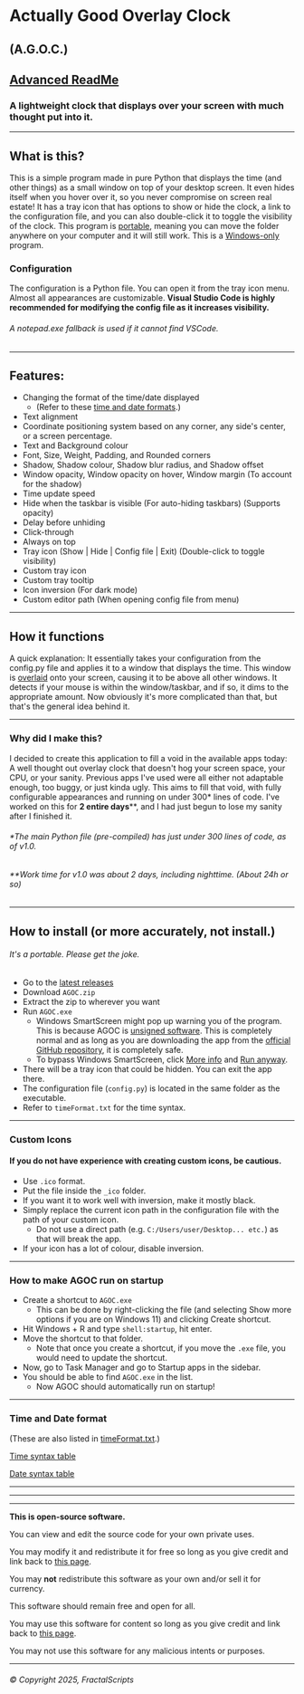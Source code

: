 # Actually Good Overlay Clock
## (A.G.O.C.)

[Advanced ReadMe](https://github.com/FractalScripts/actually-good-overlay-clock/blob/main/README_ADVANCED.md)
---
### A lightweight clock that displays over your screen with much thought put into it.
---
## What is this?
This is a simple program made in pure Python that displays the time (and other things) as a small window on top of your desktop screen.
It even hides itself when you hover over it, so you never compromise on screen real estate!
It has a tray icon that has options to show or hide the clock, a link to the configuration file, and you can also double-click it to toggle the visibility of the clock.
This program is <ins>portable</ins>, meaning you can move the folder anywhere on your computer and it will still work.
This is a <ins>Windows-only</ins> program.

### Configuration
The configuration is a Python file. You can open it from the tray icon menu.
Almost all appearances are customizable.
**Visual Studio Code is highly recommended for modifying the config file as it increases visibility.**
###### A notepad.exe fallback is used if it cannot find VSCode.

---
## Features:
- Changing the format of the time/date displayed
  - (Refer to these [time and date formats](#time-and-date-format).)
- Text alignment
- Coordinate positioning system based on any corner, any side's center, or a screen percentage.
- Text and Background colour
- Font, Size, Weight, Padding, and Rounded corners
- Shadow, Shadow colour, Shadow blur radius, and Shadow offset
- Window opacity, Window opacity on hover, Window margin (To account for the shadow)
- Time update speed
- Hide when the taskbar is visible (For auto-hiding taskbars) (Supports opacity)
- Delay before unhiding
- Click-through
- Always on top
- Tray icon (Show | Hide | Config file | Exit) (Double-click to toggle visibility)
- Custom tray icon
- Custom tray tooltip
- Icon inversion (For dark mode)
- Custom editor path (When opening config file from menu)

---
## How it functions
A quick explanation:
  It essentially takes your configuration from the config.py file and applies it to a window that displays the time.
  This window is <ins>overlaid</ins> onto your screen, causing it to be above all other windows.
  It detects if your mouse is within the window/taskbar, and if so, it dims to the appropriate amount.
Now obviously it's more complicated than that, but that's the general idea behind it.

---
### Why did I make this?
I decided to create this application to fill a void in the available apps today: A well thought out overlay clock that doesn't hog your screen space, your CPU, or your sanity.
Previous apps I've used were all either not adaptable enough, too buggy, or just kinda ugly.
This aims to fill that void, with fully configurable appearances and running on under 300\* lines of code.
I've worked on this for **2 entire days**\*\*, and I had just begun to lose my sanity after I finished it.
###### \*The main Python file (pre-compiled) has just under 300 lines of code, as of v1.0.
###### \*\*Work time for v1.0 was about 2 days, including nighttime. (About 24h or so)

---
## How to install (or more accurately, not install.)
###### It's a portable. Please get the joke.

- Go to the [latest releases](https://github.com/FractalScripts/actually-good-overlay-clock/releases)
- Download `AGOC.zip`
- Extract the zip to wherever you want
- Run `AGOC.exe`
  - Windows SmartScreen might pop up warning you of the program. This is because AGOC is <ins>unsigned software</ins>. This is completely normal and as long as you are downloading the app from the [official GitHub repository](https://github.com/FractalScripts/actually-good-overlay-clock), it is completely safe.
  - To bypass Windows SmartScreen, click <ins>More info</ins> and <ins>Run anyway</ins>.
- There will be a tray icon that could be hidden. You can exit the app there.
- The configuration file (`config.py`) is located in the same folder as the executable.
- Refer to `timeFormat.txt` for the time syntax.

---
### Custom Icons
#### If you do not have experience with creating custom icons, be cautious.
- Use `.ico` format.
- Put the file inside the `_ico` folder.
- If you want it to work well with inversion, make it mostly black.
- Simply replace the current icon path in the configuration file with the path of your custom icon.
  - Do not use a direct path (e.g. `C:/Users/user/Desktop... etc.`) as that will break the app.
- If your icon has a lot of colour, disable inversion.

---
### How to make AGOC run on startup
- Create a shortcut to `AGOC.exe`
  - This can be done by right-clicking the file (and selecting Show more options if you are on Windows 11) and clicking Create shortcut.
- Hit Windows + R and type `shell:startup`, hit enter.
- Move the shortcut to that folder.
  - Note that once you create a shortcut, if you move the `.exe` file, you would need to update the shortcut.
- Now, go to Task Manager and go to Startup apps in the sidebar.
- You should be able to find `AGOC.exe` in the list.
  - Now AGOC should automatically run on startup!

---
### Time and Date format
(These are also listed in [timeFormat.txt](https://github.com/FractalScripts/actually-good-overlay-clock/blob/main/timeFormat.txt).)

[Time syntax table](https://doc.qt.io/qt-6/qtime.html#:~:text=Member%20Function%20Documentation)

[Date syntax table](https://doc.qt.io/qt-6/qdate.html#:~:text=Member%20Function%20Documentation)

---
---
---
**This is open-source software.**

You can view and edit the source code for your own private uses.

You may modify it and redistribute it for free so long as you give credit and link back to [this page](https://github.com/FractalScripts/actually-good-overlay-clock).

You may **not** redistribute this software as your own and/or sell it for currency.

This software should remain free and open for all.

You may use this software for content so long as you give credit and link back to [this page](https://github.com/FractalScripts/actually-good-overlay-clock).

You may not use this software for any malicious intents or purposes.

---
###### © Copyright 2025, FractalScripts
